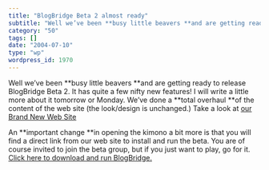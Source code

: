```yaml
---
title: "BlogBridge Beta 2 almost ready"
subtitle: "Well we’ve been **busy little beavers **and are getting ready to release BlogBridge Beta 2. It has q..."
category: "50"
tags: []
date: "2004-07-10"
type: "wp"
wordpress_id: 1970
---
```

Well we’ve been **busy little beavers **and are getting ready to release BlogBridge Beta 2. It has quite a few nifty new features! I will write a little more about it tomorrow or Monday.
We’ve done a **total overhaul **of the content of the web site (the look/design is unchanged.) Take a look at [our Brand New Web Site](http://www.blogbridge.com.)

An **important change **in opening the kimono a bit more is that you will find a direct link from our web site to install and run the beta. You are of course invited to join the beta group, but if you just want to play, go for it. [Click here to download and run BlogBridge.](http://www.blogbridge.com/download.htm)